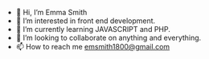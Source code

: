 - 👋 Hi, I’m Emma Smith
- 👀 I’m interested in front end development.
- 🌱 I’m currently learning JAVASCRIPT and PHP.
- 💞️ I’m looking to collaborate on anything and everything.
- 📫 How to reach me emsmith1800@gmail.com

<!---
emariesmith/emariesmith is a ✨ special ✨ repository because its `README.md` (this file) appears on your GitHub profile.
You can click the Preview link to take a look at your changes.
--->

